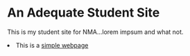<html>
    <title>An Adequate Student Site</title>
<head>
    <h1>An Adequate Student Site</h1>
</head>

<body>
<p> This is my student site for NMA...lorem impsum and what not.
<li>This is a <a href="simplewebpage.html">simple webpage</a></li>
</p>
</body>
</html>